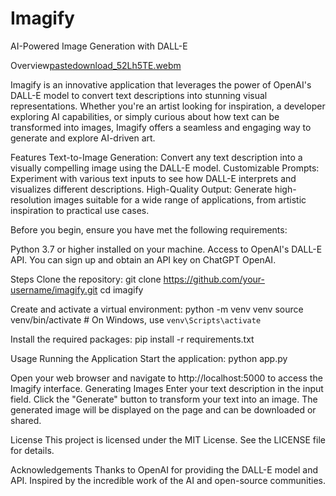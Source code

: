# Imagify
AI-Powered Image Generation with DALL-E



Overview[pastedownload_52Lh5TE.webm](https://github.com/yashc1712/Imagify/assets/161137361/1522cfae-89c3-40d2-9c48-8e0155932ad1)

Imagify is an innovative application that leverages the power of OpenAI's DALL-E model to convert text descriptions into stunning visual representations. Whether you're an artist looking for inspiration, a developer exploring AI capabilities, or simply curious about how text can be transformed into images, Imagify offers a seamless and engaging way to generate and explore AI-driven art.

Features
Text-to-Image Generation: Convert any text description into a visually compelling image using the DALL-E model.
Customizable Prompts: Experiment with various text inputs to see how DALL-E interprets and visualizes different descriptions.
High-Quality Output: Generate high-resolution images suitable for a wide range of applications, from artistic inspiration to practical use cases.

Before you begin, ensure you have met the following requirements:

Python 3.7 or higher installed on your machine.
Access to OpenAI's DALL-E API. You can sign up and obtain an API key on ChatGPT OpenAI.

Steps
Clone the repository:
git clone https://github.com/your-username/imagify.git
cd imagify

Create and activate a virtual environment:
python -m venv venv
source venv/bin/activate  # On Windows, use `venv\Scripts\activate`

Install the required packages:
pip install -r requirements.txt

Usage
Running the Application
Start the application:
python app.py

Open your web browser and navigate to http://localhost:5000 to access the Imagify interface.
Generating Images
Enter your text description in the input field.
Click the "Generate" button to transform your text into an image.
The generated image will be displayed on the page and can be downloaded or shared.

License
This project is licensed under the MIT License. See the LICENSE file for details.

Acknowledgements
Thanks to OpenAI for providing the DALL-E model and API.
Inspired by the incredible work of the AI and open-source communities.

